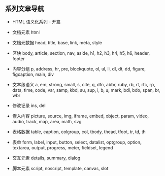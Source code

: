 ## 系列文章导航

- HTML 语义化系列 - 开篇

- 文档元素
    html
- 文档元数据
    head, title, base, link, meta, style
- 区块
    body, article, section, nav, aside, h1, h2, h3, h4, h5, h6, header, footer
- 内容分组
    p, address, hr, pre, blockquote, ol, ul, li, dl, dt, dd, figure, figcaption, main, div
- 文本级语义
    a, em, strong, small, s, cite, q, dfn, abbr, ruby, rb, rt, rtc, rp, data, time, code, var, samp, kbd, su, sup, i, b, u, mark, bdi, bdo, span, br, wbr
- 修改记录
    ins, del
- 嵌入内容
    picture, source, img, iframe, embed, object, param, video, audio, track, map, area, math, svg
- 表格数据
    table, caption, colgroup, col, tbody, thead, tfoot, tr, td, th
- 表单
    form, label, input, button, select, datalist, optgroup, option, textarea, output, progress, meter, fieldset, legend
- 交互元素
    details, summary, dialog
- 脚本元素
    script, noscript, template, canvas, slot